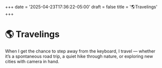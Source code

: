 +++
date = '2025-04-23T17:36:22-05:00'
draft = false
title = '🌎Travelings'
+++

# 🌎 Travelings

When I get the chance to step away from the keyboard, I travel — whether it’s a spontaneous road trip, a quiet hike through nature, or exploring new cities with camera in hand.
